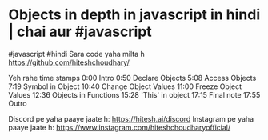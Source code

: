 # Objects in depth in javascript in hindi | chai aur #javascript
#javascript #hindi 
Sara code yaha milta h
https://github.com/hiteshchoudhary/

Yeh rahe time stamps
0:00 Intro
0:50 Declare Objects
5:08 Access Objects
7:19 Symbol in Object
10:40 Change Object Values
11:00 Freeze Object Values
12:36 Objects in Functions
15:28 'This' in object
17:15 Final note
17:55 Outro

Discord pe yaha paaye jaate h:
https://hitesh.ai/discord
Instagram pe yaha paaye jaate h:
https://www.instagram.com/hiteshchoudharyofficial/